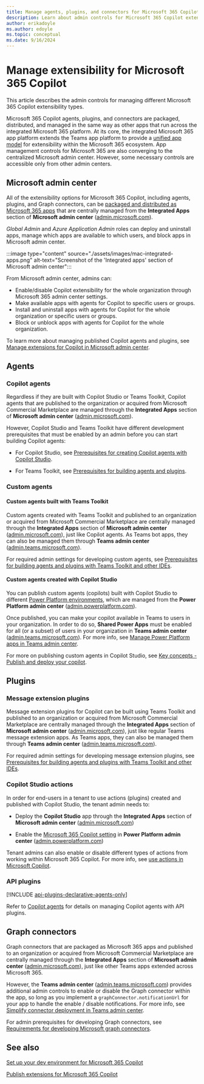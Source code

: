 ```yaml
---
title: Manage agents, plugins, and connectors for Microsoft 365 Copilot
description: Learn about admin controls for Microsoft 365 Copilot extensibility
author: erikadoyle
ms.author: edoyle
ms.topic: conceptual
ms.date: 9/16/2024
---
```


# Manage extensibility for Microsoft 365 Copilot

This article describes the admin controls for managing different Microsoft 365 Copilot extensibility types.

Microsoft 365 Copilot agents, plugins, and connectors are packaged, distributed, and managed in the same way as other apps that run across the integrated Microsoft 365 platform. At its core, the integrated Microsoft 365 app platform extends the Teams app platform to provide a [unified app model](extensions-are-apps.md) for extensibility within the Microsoft 365 ecosystem. App management controls for Microsoft 365 are also converging to the centralized Microsoft admin center. However, some necessary controls are accessible only from other admin centers.

## Microsoft admin center

All of the extensibility options for Microsoft 365 Copilot, including agents, plugins, and Graph connectors, can be [packaged and distributed as Microsoft 365 apps](./extensions-are-apps.md) that are centrally managed from the **Integrated Apps** section of **Microsoft admin center** ([admin.microsoft.com](https://admin.microsoft.com)).

*Global Admin* and *Azure Application Admin* roles can deploy and uninstall apps, manage which apps are available to which users, and block apps in Microsoft admin center.

:::image type="content" source="./assets/images/mac-integrated-apps.png" alt-text="Screenshot of the 'Integrated apps' section of Microsoft admin center":::

From Microsoft admin center, admins can:

- Enable/disable Copilot extensibility for the whole organization through Microsoft 365 admin center settings.
- Make available apps with agents for Copilot to specific users or groups.
- Install and uninstall apps with agents for Copilot for the whole organization or specific users or groups.
- Block or unblock apps with agents for Copilot for the whole organization.

To learn more about managing published Copilot agents and plugins, see [Manage extensions for Copilot in Microsoft admin center](/microsoft-365/admin/manage/manage-plugins-for-copilot-in-integrated-apps?context=/microsoft-365-copilot/extensibility/context).

## Agents

### Copilot agents

Regardless if they are built with Copilot Studio or Teams Toolkit, Copilot agents that are published to the organization or acquired from Microsoft Commercial Marketplace are managed through the **Integrated Apps** section of **Microsoft admin center** ([admin.microsoft.com](https://admin.microsoft.com)).

However, Copilot Studio and Teams Toolkit have different development prerequisites that must be enabled by an admin before you can start building Copilot agents:

- For Copilot Studio, see [Prerequisites for creating Copilot agents with Copilot Studio](/microsoft-copilot-studio/microsoft-copilot-extend-copilot-extensions#prerequisites).

- For Teams Toolkit, see [Prerequisites for building agents and plugins](./prerequisites.md#building-with-teams-toolkit).

### Custom agents

#### Custom agents built with Teams Toolkit

Custom agents created with Teams Toolkit and published to an organization or acquired from Microsoft Commercial Marketplace are centrally managed through the **Integrated Apps** section of **Microsoft admin center** ([admin.microsoft.com](https://admin.microsoft.com)), just like Copilot agents. As Teams bot apps, they can also be managed them through **Teams admin center** ([admin.teams.microsoft.com](https://admin.teams.microsoft.com/)).

For required admin settings for developing custom agents, see [Prerequisites for building agents and plugins with Teams Toolkit and other IDEs](./prerequisites.md#building-with-teams-toolkit).

#### Custom agents created with Copilot Studio

You can publish custom agents (copilots) built with Copilot Studio to different [Power Platform environments](/microsoft-copilot-studio/environments-first-run-experience), which are managed from the **Power Platform admin center** ([admin.powerplatform.com](https://admin.powerplatform.com)).

Once published, you can make your copilot available in Teams to users in your organization. In order to do so, **Shared Power Apps** must be enabled for all (or a subset) of users in your organization in **Teams admin center** ([admin.teams.microsoft.com](https://admin.teams.microsoft.com/)). For more info, see [Manage Power Platform apps in Teams admin center](/microsoftteams/manage-power-platform-apps).

For more on publishing custom agents in Copilot Studio, see [Key concepts - Publish and deploy your copilot](/microsoft-copilot-studio/publication-fundamentals-publish-channels).

## Plugins

### Message extension plugins

Message extension plugins for Copilot can be built using Teams Toolkit and published to an organization or acquired from Microsoft Commercial Marketplace are centrally managed through the **Integrated Apps** section of **Microsoft admin center** ([admin.microsoft.com](https://admin.microsoft.com)), just like regular Teams message extension apps. As Teams  apps, they can also be managed them through **Teams admin center** ([admin.teams.microsoft.com](https://admin.teams.microsoft.com/)).

For required admin settings for developing message extension plugins, see [Prerequisites for building agents and plugins with Teams Toolkit and other IDEs](./prerequisites.md#building-with-teams-toolkit).

### Copilot Studio actions

In order for end-users in a tenant to use actions (plugins) created and published with Copilot Studio, the tenant admin needs to:

- Deploy the **Copilot Studio** app through the **Integrated Apps** section of **Microsoft admin center** ([admin.microsoft.com](https://admin.microsoft.com))

- Enable the [Microsoft 365 Copilot setting](/microsoft-copilot-studio/copilot-plugins-overview#enable-or-disable-copilot-for-microsoft-365-in-power-platform-admin-center-admin) in **Power Platform admin center** ([admin.powerplatform.com](https://admin.powerplatform.com))

Tenant admins can also enable or disable different types of actions from working within Microsoft 365 Copilot. For more info, see [use actions in Microsoft Copilot](/microsoft-copilot-studio/copilot-plugins-overview#use-actions-in-microsoft-copilot).

### API plugins

[!INCLUDE [api-plugins-declarative-agents-only](includes/api-plugins-declarative-agents-only.md)]

Refer to [Copilot agents](#copilot-agents) for details on managing Copilot agents with API plugins.

## Graph connectors

Graph connectors that are packaged as Microsoft 365 apps and published to an organization or acquired from Microsoft Commercial Marketplace are centrally managed through the **Integrated Apps** section of **Microsoft admin center** ([admin.microsoft.com](https://admin.microsoft.com)), just like other Teams apps extended across Microsoft 365.

However, the **Teams admin center** ([admin.teams.microsoft.com](https://admin.teams.microsoft.com/)) provides additional admin controls to enable or disable the Graph connector within the app, so long as you implement a `graphConnector.notificationUrl` for your app to handle the enable / disable notifications. For more info, see [Simplify connector deployment in Teams admin center](/graph/connecting-external-content-deploy-teams?context=/microsoft-365-copilot/extensibility/context).

For admin prerequisites for developing Graph connectors, see [Requirements for developing Microsoft graph connectors](./prerequisites.md#requirements-for-developing-microsoft-graph-connector).

## See also

[Set up your dev environment for Microsoft 365 Copilot](prerequisites.md)

[Publish extensions for Microsoft 365 Copilot](publish.md)
